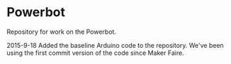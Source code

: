 Powerbot
========

Repository for work on the Powerbot.

2015-9-18
Added the baseline Arduino code to the repository. We've been using the first commit version of the code since Maker Faire.
